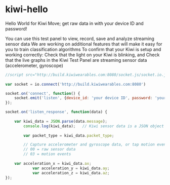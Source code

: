 kiwi-hello
==========

Hello World for Kiwi Move; get raw data in with your device ID and password!

You can use this test panel to view, record, save and analyze streaming sensor data
We are working on additional features that will make it easy for you to train classification algorithms
To confirm that your Kiwi is setup and working correctly:
Check that the light on your Kiwi is blinking, and
Check that the live graphs in the Kiwi Test Panel are streaming sensor data (accelerometer, gyroscope)

```javascript
//script src="http://build.kiwiwearables.com:8080/socket.js/socket.io.js"
				
var socket = io.connect('http://build.kiwiwearables.com:8080')

socket.on('connect', function() {
	socket.emit('listen', {device_id: 'your device ID', password: 'your password'});
});

socket.on('listen_response', function(data) {
	
	var kiwi_data = JSON.parse(data.message);
		console.log(kiwi_data);   // Kiwi sensor data is a JSON object
	
		var packet_type = kiwi_data.packet_type;  

		// Capture accelerometer and gyroscope data, or tap motion events
		// 00 = raw sensor data 
		// 03 = motion events
	
	var acceleration_x = kiwi_data.ax;
			var acceleration_y = kiwi_data.ay;
			var acceleration_z = kiwi_data.az;
});  
```
